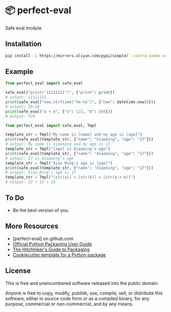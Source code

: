 📦 perfect-eval
=======================

Safe eval module

Installation
-----

```bash
pip install -i https://mirrors.aliyun.com/pypi/simple/ --extra-index-url https://pypi.org/simple/ perfect-eval
```

Example
-----

```python
from perfect_eval import safe_eval

safe_eval("print('11111111')", {"print": print})
# output: 11111111
print(safe_eval("now.strftime('%m-%d')", {"now": datetime.now()}))
# output: 10-28
print(safe_eval("a + b", {"a": 123, "b": 456}))
# output: 579
```

```python
from perfect_eval import safe_eval, Tmpl

template_str = Tmpl("My name is [name] and my age is [age]")
print(safe_eval(template_str, {"name": "Xiaoming", "age": "17"}))
# output: My name is Xiaoming and my age is 17
template_str = Tmpl("[age] is Xiaoming's age")
print(safe_eval(template_str, {"name": "Xiaoming", "age": "17"}))
# output: 17 is Xiaoming's age
template_str = Tmpl("Xiao Ming's age is [age]")
print(safe_eval(template_str, {"name": "Xiaoming", "age": "17"}))
# output: Xiao Ming's age is 17
template_str = Tmpl("[str(a)] + [str(b)] = [str(a + b)]")
# output: 12 + 13 = 25
```

To Do
-----

- Be the best version of you.

More Resources
--------------

- [perfect-eval] on github.com
- [Official Python Packaging User Guide](https://packaging.python.org)
- [The Hitchhiker's Guide to Packaging]
- [Cookiecutter template for a Python package]

License
-------

This is free and unencumbered software released into the public domain.

Anyone is free to copy, modify, publish, use, compile, sell, or
distribute this software, either in source code form or as a compiled
binary, for any purpose, commercial or non-commercial, and by any means.

[version-handle]: https://github.com/holbos-deng/version-handle

[PyPi]: https://docs.python.org/3/distutils/packageindex.html

[Twine]: https://pypi.python.org/pypi/twine

[image]: https://farm1.staticflickr.com/628/33173824932_58add34581_k_d.jpg

[What is setup.py?]: https://stackoverflow.com/questions/1471994/what-is-setup-py

[The Hitchhiker's Guide to Packaging]: https://the-hitchhikers-guide-to-packaging.readthedocs.io/en/latest/creation.html

[Cookiecutter template for a Python package]: https://github.com/audreyr/cookiecutter-pypackage
